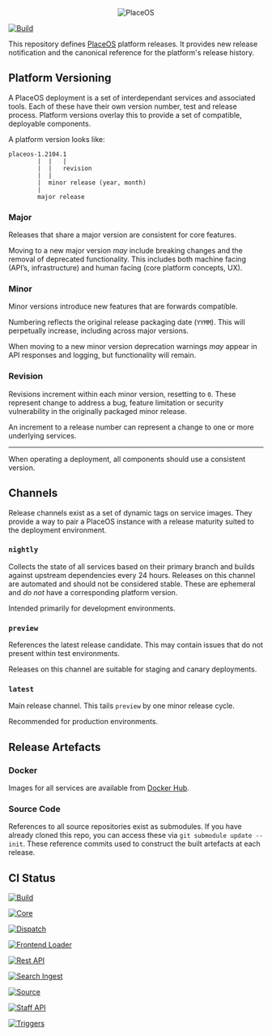 <p align="center">
  <img src="https://github.com/placeos.png?size=200" alt="PlaceOS" />
</p>

[![Build](https://github.com/PlaceOS/PlaceOS/actions/workflows/build.yml/badge.svg)](https://github.com/PlaceOS/PlaceOS/actions/workflows/build.yml)

This repository defines [PlaceOS](https://place.technology/) platform releases.
It provides new release notification and the canonical reference for the platform's release history.


## Platform Versioning

A PlaceOS deployment is a set of interdependant services and associated tools.
Each of these have their own version number, test and release process.
Platform versions overlay this to provide a set of compatible, deployable components.

A platform version looks like:

    placeos-1.2104.1
            |  |   |
            |  |   revision
            |  |
            |  minor release (year, month)
            |
            major release

### Major
Releases that share a major version are consistent for core features.

Moving to a new major version _may_ include breaking changes and the removal of deprecated functionality.
This includes both machine facing (API’s, infrastructure) and human facing (core platform concepts, UX).

### Minor
Minor versions introduce new features that are forwards compatible.

Numbering reflects the original release packaging date (`YYMM`). This will perpetually increase, including across major versions.

When moving to a new minor version deprecation warnings _may_ appear in API responses and logging, but functionality will remain.

### Revision
Revisions increment within each minor version, resetting to `0`.
These represent change to address a bug, feature limitation or security vulnerability in the originally packaged minor release.

An increment to a release number can represent a change to one or more underlying services.

---

When operating a deployment, all components should use a consistent version.


## Channels

Release channels exist as a set of dynamic tags on service images.
They provide a way to pair a PlaceOS instance with a release maturity suited to the deployment environment.

### `nightly`
Collects the state of all services based on their primary branch and builds against upstream dependencies every 24 hours.
Releases on this channel are automated and should not be considered stable.
These are ephemeral and _do not_ have a corresponding platform version.

Intended primarily for development environments.

### `preview`
References the latest release candidate.
This may contain issues that do not present within test environments.

Releases on this channel are suitable for staging and canary deployments.

### `latest`
Main release channel.
This tails `preview` by one minor release cycle.

Recommended for production environments.


## Release Artefacts

### Docker

Images for all services are available from [Docker Hub](https://hub.docker.com/u/placeos).

### Source Code

References to all source repositories exist as submodules.
If you have already cloned this repo, you can access these via `git submodule update --init`.
These reference commits used to construct the built artefacts at each release.

## CI Status

[![Build](https://img.shields.io/github/workflow/status/PlaceOS/build/CI?label=build&logo=github)](https://github.com/PlaceOS/build/actions/workflows/ci.yml)

[![Core](https://img.shields.io/github/workflow/status/PlaceOS/core/CI?label=core&logo=github)](https://github.com/PlaceOS/core/actions/workflows/ci.yml)

[![Dispatch](https://img.shields.io/github/workflow/status/PlaceOS/dispatch/CI?label=dispatch&logo=github)](https://github.com/PlaceOS/dispatch/actions/workflows/ci.yml)

[![Frontend Loader](https://img.shields.io/github/workflow/status/PlaceOS/frontend-loader/CI?label=frontend-loader&logo=github)](https://github.com/PlaceOS/frontend-loader/actions/workflows/ci.yml)

[![Rest API](https://img.shields.io/github/workflow/status/PlaceOS/rest-api/CI?label=rest-api&logo=github)](https://github.com/PlaceOS/rest-api/actions/workflows/ci.yml)

[![Search Ingest](https://img.shields.io/github/workflow/status/PlaceOS/search-ingest/CI?label=search-ingest&logo=github)](https://github.com/PlaceOS/search-ingest/actions/workflows/ci.yml)

[![Source](https://img.shields.io/github/workflow/status/PlaceOS/source/CI?label=source&logo=github)](https://github.com/PlaceOS/source/actions/workflows/ci.yml)

[![Staff API](https://img.shields.io/github/workflow/status/PlaceOS/staff-api/CI?label=staff-api&logo=github)](https://github.com/PlaceOS/staff-api/actions/workflows/ci.yml)

[![Triggers](https://img.shields.io/github/workflow/status/PlaceOS/triggers/CI?label=triggers&logo=github)](https://github.com/PlaceOS/triggers/actions/workflows/ci.yml)
